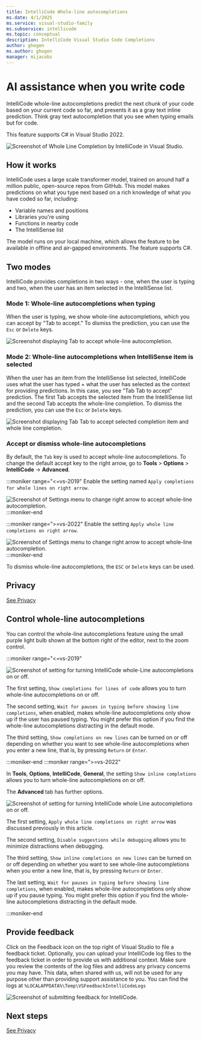 ```yaml
---
title: IntelliCode Whole-line autocompletions 
ms.date: 4/1/2025
ms.service: visual-studio-family
ms.subservice: intellicode
ms.topic: conceptual
description: IntelliCode Visual Studio Code Completions
author: ghogen
ms.author: ghogen
manager: mijacobs
---
```


# AI assistance when you write code

IntelliCode whole-line autocompletions predict the next chunk of your code based on your current code so far, and presents it as a gray text inline prediction. Think gray text autocompletion that you see when typing emails but for code.

This feature supports C# in Visual Studio 2022.

![Screenshot of Whole Line Completion by IntelliCode in Visual Studio.](media/intellicode/intellicode-visual-studio-whole-line-completions-small.png)

## How it works

IntelliCode uses a large scale transformer model, trained on around half a million public, open-source repos from GitHub. This model makes predictions on what you type next based on a rich knowledge of what you have coded so far, including:
- Variable names and positions
- Libraries you're using
- Functions in nearby code
- The IntelliSense list

The model runs on your local machine, which allows the feature to be available in offline and air-gapped environments. The feature supports C#.  

## Two modes

IntelliCode provides completions in two ways - one, when the user is typing and two, when the user has an item selected in the IntelliSense list. 

### Mode 1: Whole-line autocompletions when typing

When the user is typing, we show whole-line autocompletions, which you can accept by "Tab to accept." To dismiss the prediction, you can use the `Esc` or `Delete` keys.

![Screenshot displaying Tab to accept whole-line autocompletion.](media/intellicode/intellicode-visual-studio-whole-line-completions-small.png)

### Mode 2: Whole-line autocompletions when IntelliSense item is selected

When the user has an item from the IntelliSense list selected, IntelliCode uses what the user has typed + what the user has selected as the context for providing predictions. In this case, you see "Tab Tab to accept" prediction. The first Tab accepts the selected item from the IntelliSense list and the second Tab accepts the whole-line completion. To dismiss the prediction, you can use the `Esc` or `Delete` keys. 

![Screenshot displaying Tab Tab to accept selected completion item and whole line completion.](media/intellicode/intellicode-visual-studio-whole-line-completions-tab-tab-small.png)

### Accept or dismiss whole-line autocompletions

By default, the `Tab` key is used to accept whole-line autocompletions. To change the default accept key to the right arrow, go to **Tools** > **Options** > **IntelliCode** -> **Advanced**.

:::moniker range="<=vs-2019"
Enable the setting named `Apply completions for whole lines on right arrow`.

![Screenshot of Settings menu to change right arrow to accept whole-line autocompletion.](media/intellicode/intellicode-visual-studio-whole-line-completions-right-arrow.png)
:::moniker-end

:::moniker range=">=vs-2022"
Enable the setting `Apply whole line completions on right arrow`.

![Screenshot of Settings menu to change right arrow to accept whole-line autocompletion.](media/vs-2022/intellicode-tools-options-right-arrow.png)
:::moniker-end

To dismiss whole-line autocompletions, the `ESC` or `Delete` keys can be used. 

## Privacy 

[See Privacy](intellicode-privacy.md#intellicode-whole-line-completions)

## Control whole-line autocompletions

You can control the whole-line autocompletions feature using the small purple light bulb shown at the bottom right of the editor, next to the zoom control. 

:::moniker range="<=vs-2019"

![Screenshot of setting for turning IntelliCode whole-Line autocompletions on or off.](media/intellicode/intellicode-visual-studio-whole-line-completions-quiet-mode-small.png)

The first setting, `Show completions for lines of code` allows you to turn whole-line autocompletions on or off. 

The second setting, `Wait for pauses in typing before showing line completions`, when enabled, makes whole-line autocompletions only show up if the user has paused typing. You might prefer this option if you find the whole-line autocompletions distracting in the default mode.

The third setting, `Show completions on new lines` can be turned on or off depending on whether you want to see whole-line autocompletions when you enter a new line, that is, by pressing `Return` or `Enter`. 

:::moniker-end
:::moniker range=">=vs-2022"

In **Tools**, **Options**, **IntelliCode**, **General**, the setting `Show inline completions` allows you to turn whole-line autocompletions on or off.

The **Advanced** tab has further options.

![Screenshot of setting for turning IntelliCode whole Line autocompletions on or off.](media/vs-2022/intellicode-tools-options.png)

The first setting, `Apply whole line completions on right arrow` was discussed previously in this article.

The second setting, `Disable suggestions while debugging` allows you to minimize distractions when debugging.

The third setting, `Show inline completions on new lines` can be turned on or off depending on whether you want to see whole-line autocompletions when you enter a new line, that is, by pressing `Return` or `Enter`. 

The last setting, `Wait for pauses in typing before showing line completions`, when enabled, makes whole-line autocompletions only show up if you pause typing. You might prefer this option if you find the whole-line autocompletions distracting in the default mode.

:::moniker-end

## Provide feedback

Click on the Feedback icon on the top right of Visual Studio to file a feedback ticket. Optionally, you can upload your IntelliCode log files to the feedback ticket in order to provide us with additional context. Make sure you review the contents of the log files and address any privacy concerns you may have. This data, when shared with us, will not be used for any purpose other than providing support assistance to you. You can find the logs at `%LOCALAPPDATA%\Temp\VSFeedbackIntelliCodeLogs`

![Screenshot of submitting feedback for IntelliCode.](media/intellicode/intellicode-visual-studio-whole-line-completions-feedback-small.png)

## Next steps

[See Privacy](intellicode-privacy.md#intellicode-whole-line-completions)
